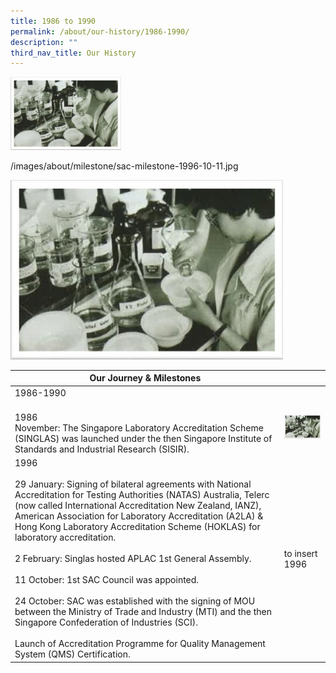 ```yaml
---
title: 1986 to 1990
permalink: /about/our-history/1986-1990/
description: ""
third_nav_title: Our History
---
```

<img style="width:177px" alt="1986" src="/images/about/milestone/sac-milestone-1986-11.jpg">

/images/about/milestone/sac-milestone-1996-10-11.jpg


![1986](/images/about/milestone/sac-milestone-1986-11.jpg)<table>
<thead>
  <tr>
    <th>Our Journey &amp; Milestones</th>
    <th></th>
  </tr>
</thead>
<tbody>
  <tr>
    <td>1986-1990</td>
    <td></td>
  </tr>
  <tr>
    <td><br>1986<br>November: The Singapore Laboratory Accreditation Scheme (SINGLAS) was launched under the then Singapore Institute of Standards and Industrial Research (SISIR).</td>
    <td><img style="width:177px" alt="1986" src="/images/about/milestone/sac-milestone-1986-11.jpg"></td>
  </tr>
  <tr>
    <td>1996<br><br>29 January: Signing of bilateral agreements with National Accreditation for Testing Authorities (NATAS) Australia, Telerc (now called International Accreditation New Zealand, IANZ), American Association for Laboratory Accreditation (A2LA) &amp; Hong Kong Laboratory Accreditation Scheme (HOKLAS) for laboratory accreditation.<br><br>2 February: Singlas hosted APLAC 1st General Assembly.<br><br>11 October: 1st SAC Council was appointed.<br><br>24 October: SAC was established with the signing of MOU between the Ministry of Trade and Industry (MTI) and the then Singapore Confederation of Industries (SCI).<br><br>Launch of Accreditation Programme for Quality Management System (QMS) Certification.</td>
    <td>to insert 1996</td>
  </tr>
</tbody>
</table>